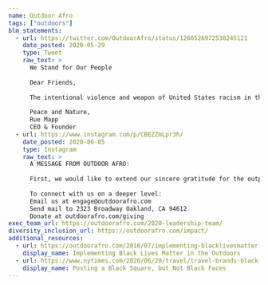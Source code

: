 ```yaml
---
name: Outdoor Afro
tags: ["outdoors"]
blm_statements:
  - url: https://twitter.com/OutdoorAfro/status/1266526972538245121
    date_posted: 2020-05-29
    type: Tweet
    raw_text: >
      We Stand for Our People
      
      Dear Friends,
      
      The intentional violence and weapon of United States racism in the outdoors is so pervasive and strong, that even a bird watching enthusiast in an iconic urban park could not escape it. This is why Outdoor Afro exists. Birds are a beloved and beautiful symbol of freedom; borderless in both spirit and movement to roam for their sustainability. A stark contrast to the continued constraints Black people far too often feel and experience on the same earth we share with birds, wildlife, and other humans. With as much progress as Outdoor Afro has led in the last decade, the continued open-season on Black bodies in the outdoors remains horrifying — and makes it understandable why so many of our folks won't go to parks anywhere in this country, especially alone. America has a dark and very recent past where Black lives were terrorized, maimed, and taken in wilderness settings. Today our people still experience all kinds of passive and aggressive behavior in nature from fellow park users while simply trying to recreate. The difference here is that the incident in New York City’s Central Park was filmed, and that brother Black man is also a board member of an esteemed wildlife conservation organization. But few Black people have these credentials along with a fleeting chance to capture on film the unexpected timing when racism strikes — this is why it is Outdoor Afro’s explicit and evergreen mission to make sure all Black people, regardless of their affiliations or outdoor skills, can be treated with respect in nature at all times, anywhere and, at minimum, absolutely without the threat of violence. Outdoor Afro will continue to  support our communities, online and in real life, through empowered connections with nature, where Black people can be our full selves: beautiful, strong, and free. Our national volunteer network of trained leaders will continue with even greater resolve to share words of inspiration and hope, while planning healing outdoor events, including birdwatching, in public lands that belong to everyone. Your support continues to help us do this life affirming and critical work.
      
      Peace and Nature,
      Rue Mapp
      CEO & Founder
  - url: https://www.instagram.com/p/CBEZZmLpr3h/
    date_posted: 2020-06-05
    type: Instagram
    raw_text: >
      A MESSAGE FROM OUTDOOR AFRO:
      
      First, we would like to extend our sincere gratitude for the outpouring of support we have received over the past several days, in the form of new followers and monetary donations. For eleven years, Outdoor Afro has supported our communities, online and in person, through empowered Black connections and Black joy in nature. Our national volunteer network of trained leaders will continue with even greater resolve to create a safe and welcoming environment for our communities in nature. Secondly, we would like to tell you a little more about the work that we have been doing for more than a decade. On behalf of Black people, Outdoor Afro works from our Oakland, CA, Washington D.C. offices and established state networks to: Encourage national, regional, and local leaders to protect America's public lands and waters, including recreational opportunities and the jobs they support. Empower more Black people to become informed and empowered advocates to protect public lands with policymakers in Washington D.C., as well as in their states, counties, cities, and towns. Support increased Black participation and Black executive leadership in the Outdoor Recreation Economy. Champion outdoor industry brands that share Outdoor Afro's commitment to equity, access to parks for all, and value sustainable global supply chains that respect human rights and the environment. Engage with companies, not-for-profits, and leadership to ensure that no communities disproportionately carry the costs of climate change. Advocate for increased transportation funding to lower barriers to nature, so that more people, especially youth and their families, can have efficient, affordable means to get outdoors - especially to those places close to home. Defend the protection of sacred public lands and the communities that depend on them. Promote culturally competent programming and staffing in parks to help more people feel welcome and understood in those spaces through outreach, on-site participation, and lifelong engagement. Create more synergies with non-traditional conservation allies such as clergy, creatives, entertainers, social justice warriors, public health professionals, retail organizations, and other consumer industries. Recognize the need to protect wildlife and their habitats as part of a healthy human ecosystem, while also supporting lawful and sustainable hunting and fishing practices. Lastly, for everyone looking for ways to move the needle and drive change, we encourage you to support forward-moving not-for-profit organizations and continue to lift up Black voices.
      
      To connect with us on a deeper level:
      Email us at engage@outdoorafro.com
      Send mail to 2323 Broadway Oakland, CA 94612
      Donate at outdoorafro.com/giving
exec_team_url: https://outdoorafro.com/2020-leadership-team/
diversity_inclusion_url: https://outdoorafro.com/impact/
additional_resources:
  - url: https://outdoorafro.com/2016/07/implementing-blacklivesmatter-in-the-outdoors/
    display_name: Implementing Black Lives Matter in the Outdoors
  - url: https://www.nytimes.com/2020/06/20/travel/travel-brands-black-lives-matter.html
    display_name: Posting a Black Square, but Not Black Faces
---
```

